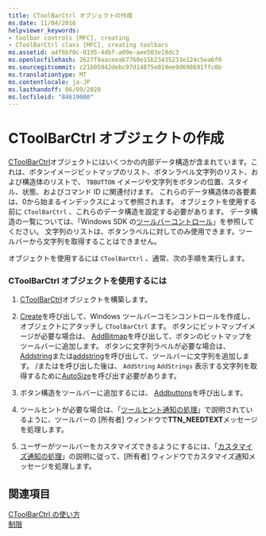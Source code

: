 ```yaml
---
title: CToolBarCtrl オブジェクトの作成
ms.date: 11/04/2016
helpviewer_keywords:
- toolbar controls [MFC], creating
- CToolBarCtrl class [MFC], creating toolbars
ms.assetid: a4f6bf0c-0195-4dbf-a09e-aee503e19dc3
ms.openlocfilehash: 2627f9aaceeab7760e15b23435233e124c5ea6f0
ms.sourcegitcommit: c21b05042debc97d14875e019ee9d698691ffc0b
ms.translationtype: MT
ms.contentlocale: ja-JP
ms.lasthandoff: 06/09/2020
ms.locfileid: "84619000"
---
```

# <a name="creating-a-ctoolbarctrl-object"></a>CToolBarCtrl オブジェクトの作成

[CToolBarCtrl](reference/ctoolbarctrl-class.md)オブジェクトにはいくつかの内部データ構造が含まれています。これは、ボタンイメージビットマップのリスト、ボタンラベル文字列のリスト、および構造体のリストで、 `TBBUTTON` イメージや文字列をボタンの位置、スタイル、状態、およびコマンド ID に関連付けます。 これらのデータ構造体の各要素は、0から始まるインデックスによって参照されます。 オブジェクトを使用する前に `CToolBarCtrl` 、これらのデータ構造を設定する必要があります。 データ構造の一覧については、「Windows SDK の[ツールバーコントロール](controls-mfc.md)」を参照してください。 文字列のリストは、ボタンラベルに対してのみ使用できます。ツールバーから文字列を取得することはできません。

オブジェクトを使用するには `CToolBarCtrl` 、通常、次の手順を実行します。

### <a name="to-use-a-ctoolbarctrl-object"></a>CToolBarCtrl オブジェクトを使用するには

1. [CToolBarCtrl](reference/ctoolbarctrl-class.md)オブジェクトを構築します。

1. [Create](reference/ctoolbarctrl-class.md#create)を呼び出して、Windows ツールバーコモンコントロールを作成し、オブジェクトにアタッチし `CToolBarCtrl` ます。 ボタンにビットマップイメージが必要な場合は、 [AddBitmap](reference/ctoolbarctrl-class.md#addbitmap)を呼び出して、ボタンのビットマップをツールバーに追加します。 ボタンに文字列ラベルが必要な場合は、 [Addstring](reference/ctoolbarctrl-class.md#addstring)または[addstring](reference/ctoolbarctrl-class.md#addstrings)を呼び出して、ツールバーに文字列を追加します。 /またはを呼び出した後は、 `AddString` `AddStrings` 表示する文字列を取得するために[AutoSize](reference/ctoolbarctrl-class.md#autosize)を呼び出す必要があります。

1. ボタン構造をツールバーに追加するには、 [Addbuttons](reference/ctoolbarctrl-class.md#addbuttons)を呼び出します。

1. ツールヒントが必要な場合は、「[ツールヒント通知の処理](handling-tool-tip-notifications.md)」で説明されているように、ツールバーの [所有者] ウィンドウで**TTN_NEEDTEXT**メッセージを処理します。

1. ユーザーがツールバーをカスタマイズできるようにするには、「[カスタマイズ通知の処理](handling-customization-notifications.md)」の説明に従って、[所有者] ウィンドウでカスタマイズ通知メッセージを処理します。

## <a name="see-also"></a>関連項目

[CToolBarCtrl の使い方](using-ctoolbarctrl.md)<br/>
[制限](controls-mfc.md)
